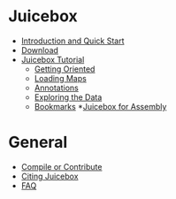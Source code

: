 # Juicebox
* [Introduction and Quick Start](Home)
* [Download](Download)
* [Juicebox Tutorial](Visualization)
  * [Getting Oriented](Visualization#getting-oriented)  
  * [Loading Maps](Loading-Maps-(the-File-menu))
  * [Annotations](Loading-Annotations-(Annotations-menu))
  * [Exploring the Data](Exploring-the-Data)
  * [Bookmarks](Bookmarks)
*[Juicebox for Assembly](JB4A) 

# General
* [Compile or Contribute](Compile-or-Contribute)
* [Citing Juicebox](Citing-Juicebox)
* [FAQ](FAQ)